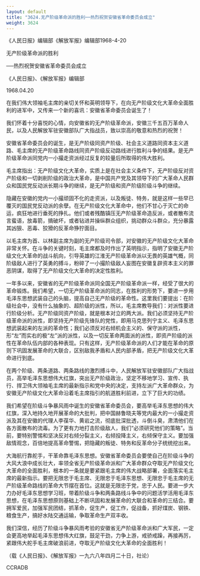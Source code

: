 ```yaml
---
layout: default
title: "3624.无产阶级革命派的胜利──热烈祝贺安徽省革命委员会成立"
weight: 3624
---
```


《人民日报》编辑部《解放军报》编辑部1968-4-20

无产阶级革命派的胜利

──热烈祝贺安徽省革命委员会成立

《人民日报》、《解放军报》编辑部

1968.04.20

在我们伟大领袖毛主席的亲切关怀和英明领导下，在向无产阶级文化大革命全面胜利的进军中，又传来一个新的喜讯：安徽省革命委员会诞生了！

我们怀着十分喜悦的心情，向安徽省的无产阶级革命派，安徽三千五百万革命人民，以及人民解放军驻安徽部队广大指战员，致以崇高的敬意和热烈的祝贺！

安徽省革命委员会的诞生，是无产阶级同资产阶级、社会主义道路同资本主义道路、毛主席的无产阶级革命路线同资产阶级反动路线进行胜利斗争的结果。是无产阶级革命派同党内一小撮走资派经过反复的较量后所取得的伟大胜利。

毛主席指出：无产阶级文化大革命，实质上是在社会主义条件下，无产阶级反对资产阶级和一切剥削阶级的政治大革命，是中国共产党及其领导下的广大革命人民群众和国民党反动派长期斗争的继续，是无产阶级和资产阶级阶级斗争的继续。

隐藏在安徽的党内一小撮顽固不化的走资派，以及叛徒、特务，就是这样一些早已覆灭的国民党反动派的余孽。在无产阶级文化大革命中，他们不甘心于灭亡的命运，疯狂地进行垂死的挣扎。他们或者残酷镇压无产阶级革命造反派，或者散布流言蜚语，放毒箭，搞破坏，或者钻进并操纵群众组织，挑动群众斗群众，充分暴露其凶狠、恶毒、狡猾的反革命狰狞面目。

以毛主席为首、以林副主席为副的无产阶级司令部，对安徽的无产阶级文化大革命非常关怀。在斗争的关键时刻，毛主席都及时作出了英明指示，指明了安徽无产阶级文化大革命的战斗航向，引导英雄的江淮无产阶级革命派以无畏的英雄气概，同阶级敌人进行了英勇的搏斗，粉碎了一小撮阶级敌人妄图在安徽复辟资本主义的罪恶阴谋，取得了无产阶级文化大革命的决定性胜利。

一年多以来，安徽省的无产阶级革命派同全国无产阶级革命派一样，经受了很大的革命锻炼。我们希望，一切无产阶级革命派的同志，在胜利的形势下，要进一步用毛泽东思想武装自己的头脑，提高自己无产阶级的革命性。这里我们要提出：在阶级社会中，没有什么抽象的、超阶级的派性，所以，毛主席教导我们：对派性要进行阶级分析。无产阶级同资产阶级，就是根本对立的两大派。我们必须坚持无产阶级革命派的派性，即坚持无产阶级先锋队的党性，即用马克思列宁主义、毛泽东思想武装起来的左派的革命性；我们必须反对右倾机会主义的、保守派的派性，形“左”而实右的极“左”派的派性，以及一切反革命两面派的派性，即资产阶级的派性在革命队伍内部的各种表现。只有这样，无产阶级革命派的人们才能在革命的原则下巩固发展革命的大联合，区别敌我矛盾和人民内部矛盾，把无产阶级文化大革命进行到底。

在两个阶级、两条道路、两条路线的激烈搏斗中，人民解放军驻安徽部队广大指战员，高举毛泽东思想伟大红旗，突出无产阶级政治，坚定不移地学习、宣传、执行、捍卫伟大领袖毛主席的最新指示和党中央的决定，支持左派广大革命群众，为安徽无产阶级文化大革命沿着毛主席指引的航道胜利前进，立下了巨大的功绩。

我们希望在阶级斗争暴风雨中诞生的安徽省革命委员会，要高举毛泽东思想的伟大红旗，深入地持久地开展革命的大批判，把中国赫鲁晓夫等党内最大的一小撮走资派及其在安徽的代理人李葆华、黄岩之流，彻底批深批透，斗倒斗臭，肃清他们在各方面散布的流毒。为了更有力地打击阶级敌人，我们“必须研究他们的策略”。当前，要特别警惕和坚决反对右倾分裂主义，右倾投降主义，右倾保守主义。要加强敌情观念，百倍地提高革命警惕，把隐藏的叛徒、特务和反革命分子统统挖出来。

大海航行靠舵手，干革命靠毛泽东思想。安徽省革命委员会要使自己在阶级斗争的大风大浪中成长壮大，率领全省无产阶级革命派和广大革命群众夺取无产阶级文化大革命的全面胜利，根本的一条就是要紧跟毛主席的伟大战略部署，全面落实毛主席的最新指示。要把无限忠于毛主席、无限忠于毛泽东思想、无限忠于毛主席的无产阶级革命路线的革命大节摆在首位。这就是无限忠于党，忠于人民。要进一步大力办好毛泽东思想学习班，带着阶级斗争和两条路线斗争中的问题活学活用毛泽东思想，在毛泽东思想原则基础上不断巩固和发展革命的大联合和革命的三结合。要拥军爱民，加强军民团结，抓革命，促生产，促工作，促战备，抓好煤炭、钢铁、粮食生产，搞好水陆交通运输，争取革命生产双丰收。

我们深信，经历了阶级斗争暴风雨考验的安徽省无产阶级革命派和广大军民，一定会更高地举起毛泽东思想伟大红旗，鼓足干劲，力争上游，戒骄戒躁，再接再厉，紧跟伟大舵手毛主席破浪前进，夺取无产阶级文化大革命的全面胜利！

（载《人民日报》、《解放军报》一九六八年四月二十日，社论）

CCRADB

